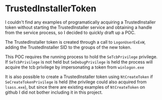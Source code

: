 # TrustedInstallerToken

I couldn't find any examples of programatically acquiring a TrustedInstaller token without starting the TrustedInstaller service and obtaining a handle from the service process, so I decided to quickly draft up a POC.

The TrustedInstaller token is created through a call to `LogonUserExExW`, adding the TrustedInstaller SID to the groups of the new token.

This POC requires the running process to hold the `SeTcbPrivilege` privilege. If `SeTcbPrivilege` is not held but `SeDebugPrivilege` is held the process will acquire the tcb privilege by impersonating a token from `winlogon.exe`

It is also possible to create a TrustedInstaller token using `NtCreateToken` if `SeCreateTokenPrivilege` is held (the privilege could also acquired from `lsass.exe`), but since there are existing examples of `NtCreateToken` on github I did not bother including it in this project.


